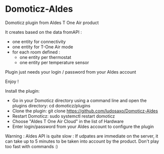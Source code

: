 # Domoticz-Aldes
Domoticz plugin from  Aldes T One Air product

It creates based on the data fromAPI :
- one entity for connectivity
- one entity for T-One Air mode
- for each room defined :
   - one entity per thermostat
   - one entity per temperature sensor

Plugin just needs your login / password from your Aldes account

Enjoy !

Install the plugin:
- Go in your Domoticz directory using a command line and open the plugins directory: cd domoticz/plugins
- Clone the plugin: git clone https://github.com/ludosaxo/Domoticz-Aldes
- Restart Domoticz: sudo systemctl restart domoticz
- Choose "Aldes T One Air Cloud" in the list of Hardware
- Enter login/password from your Aldes account to configure the plugin

Warning :
Aldes API is quite slow : If udpates are immediate on the server, it can take up to 5 minutes to be taken into account by the product.
Don't play too fast with commands :)
